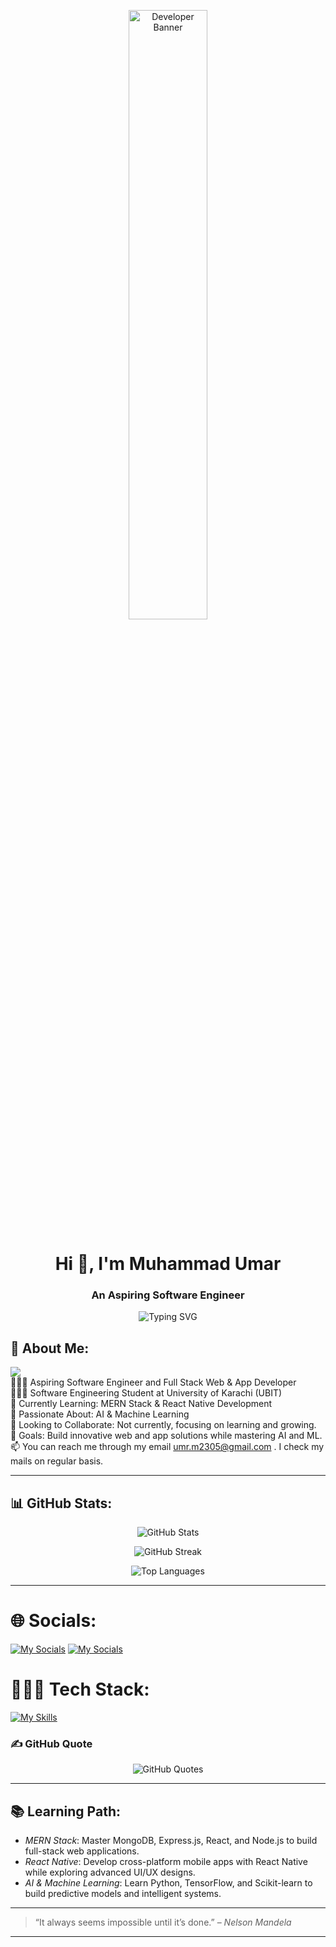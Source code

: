 <p align="center" >
  <img src="https://user-images.githubusercontent.com/74038190/225813708-98b745f2-7d22-48cf-9150-083f1b00d6c9.gif" alt="Developer Banner" width="50%" />
</p><h1 align="center">Hi 👋, I'm Muhammad Umar</h1>
<h3 align="center">An Aspiring Software Engineer</h3><p align="center">  
  <img src="https://readme-typing-svg.herokuapp.com?font=Fira+Code&weight=500&size=25&pause=1000&color=8000FF&center=true&vCenter=true&width=435&lines=Welcome+to+my+GitHub+profile!;I'm+a+Frontend+Developer;Currently+pursuing+MERN+Stack" alt="Typing SVG" />  
</p>

## 🎯 About Me:

![](https://komarev.com/ghpvc/?username=muhammadumar05&style=flat&color=blueviolet&abbreviated=true)<br/>
👨🏼‍💻 Aspiring Software Engineer and Full Stack Web & App Developer<br>👨🏼‍🎓 Software Engineering Student at University of Karachi (UBIT)<br>🌱 Currently Learning: MERN Stack & React Native Development<br>💬 Passionate About: AI & Machine Learning<br>🤝 Looking to Collaborate: Not currently, focusing on learning and growing.<br>🚀 Goals: Build innovative web and app solutions while mastering AI and ML.<br/>📫 You can reach me through my email umr.m2305@gmail.com . I check my mails on regular basis.<br/>

---

## 📊 GitHub Stats:

<p align="center" >
  <img src="https://github-readme-stats.vercel.app/api?username=muhammadumar05&show_icons=true&locale=en&theme=radical" alt="GitHub Stats" />
</p>

<p align="center" >
  <img src="https://github-readme-streak-stats.herokuapp.com/?user=muhammadumar05&theme=radical" alt="GitHub Streak" />
</p>

<p align="center" >
  <img src="https://github-readme-stats.vercel.app/api/top-langs/?username=muhammadumar05&layout=compact&theme=radical" alt="Top Languages" />
</p>

---

# 🌐 Socials:
[![My Socials](https://skillicons.dev/icons?i=linkedin&perline=1)](https://linkedin.com/in/umartariqmuhammad)
[![My Socials](https://skillicons.dev/icons?i=stackoverflow&perline=1)](https://stackoverflow.com/users/24424609)


# 👨🏼‍💻 Tech Stack: 

[![My Skills](https://skillicons.dev/icons?i=html,css,bootstrap,tailwindcss,javascript,typescript,react,firebase,netlify,dart,flutter,python&perline=6)](https://github/muhammadumar05)


### ✍️ GitHub Quote
<p align="center" >
  <img src="https://quotes-github-readme.vercel.app/api?type=horizontal&theme=radical"alt="GitHub Quotes" />
</p>

---

## 📚 Learning Path:

- *MERN Stack*: Master MongoDB, Express.js, React, and Node.js to build full-stack web applications.
- *React Native*: Develop cross-platform mobile apps with React Native while exploring advanced UI/UX designs.
- *AI & Machine Learning*: Learn Python, TensorFlow, and Scikit-learn to build predictive models and intelligent systems.

---

> “It always seems impossible until it’s done.” – *Nelson Mandela*

---
